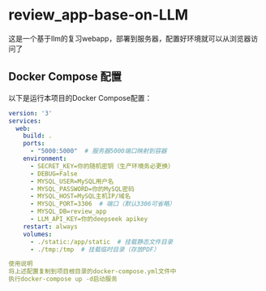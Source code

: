# review_app-base-on-LLM
这是一个基于llm的复习webapp，部署到服务器，配置好环境就可以从浏览器访问了
## Docker Compose 配置

以下是运行本项目的Docker Compose配置：

```yaml
version: '3'
services:
  web:
    build: .
    ports:
      - "5000:5000"  # 服务器5000端口映射到容器
    environment:
      - SECRET_KEY=你的随机密钥（生产环境务必更换）
      - DEBUG=False
      - MYSQL_USER=MySQL用户名
      - MYSQL_PASSWORD=你的MySQL密码
      - MYSQL_HOST=MySQL主机IP/域名
      - MYSQL_PORT=3306  # 端口（默认3306可省略）
      - MYSQL_DB=review_app 
      - LLM_API_KEY=你的deepseek apikey
    restart: always
    volumes:
      - ./static:/app/static  # 挂载静态文件目录
      - ./tmp:/tmp  # 挂载临时目录（存放PDF）

使用说明
将上述配置复制到项目根目录的docker-compose.yml文件中
执行docker-compose up -d启动服务
